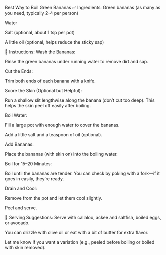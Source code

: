 

Best Way to Boil Green Bananas
✅ Ingredients:
Green bananas (as many as you need, typically 2–4 per person)

Water

Salt (optional, about 1 tsp per pot)

A little oil (optional, helps reduce the sticky sap)

🍳 Instructions:
Wash the Bananas:

Rinse the green bananas under running water to remove dirt and sap.

Cut the Ends:

Trim both ends of each banana with a knife.

Score the Skin (Optional but Helpful):

Run a shallow slit lengthwise along the banana (don’t cut too deep). This helps the skin peel off easily after boiling.

Boil Water:

Fill a large pot with enough water to cover the bananas.

Add a little salt and a teaspoon of oil (optional).

Add Bananas:

Place the bananas (with skin on) into the boiling water.

Boil for 15–20 Minutes:

Boil until the bananas are tender. You can check by poking with a fork—if it goes in easily, they’re ready.

Drain and Cool:

Remove from the pot and let them cool slightly.

Peel and serve.

🥄 Serving Suggestions:
Serve with callaloo, ackee and saltfish, boiled eggs, or avocado.

You can drizzle with olive oil or eat with a bit of butter for extra flavor.

Let me know if you want a variation (e.g., peeled before boiling or boiled with skin removed).
